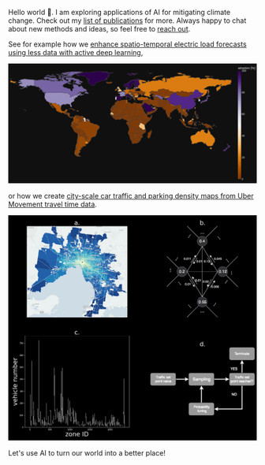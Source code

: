 Hello world 👋. I am exploring applications of AI for mitigating climate change. Check out my [list of publications](https://scholar.google.com/citations?user=bC7mSGUAAAAJ&hl) for more. Always happy to chat about new methods and ideas, so feel free to [reach out](https://usys.ethz.ch/personen/profil.MjEzNzU5.TGlzdC82MzcsMzIwMTk3MjIy.html).



See for example how we [enhance spatio-temporal electric load forecasts using less data with active deep learning](https://www.nature.com/articles/s42256-022-00552-x),

<img src="/plotly_dark_4.png" />


or how we create [city-scale car traffic and parking density maps from Uber Movement travel time data](https://www.nature.com/articles/s41597-019-0159-6).

<img src="/MethodFigure.png" />

Let's use AI to turn our world into a better place!

<!-- ![](https://github.com/ArsamAryandoust/ArsamAryandoust/blob/master/rollover.gif) -->

